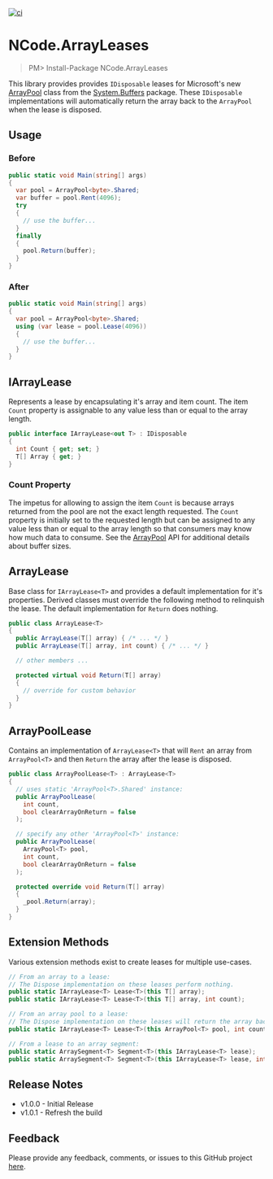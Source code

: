 ﻿[![ci](https://github.com/NCodeGroup/ArrayLeases/actions/workflows/main.yml/badge.svg)](https://github.com/NCodeGroup/ArrayLeases/actions)

# NCode.ArrayLeases

> PM> Install-Package NCode.ArrayLeases

This library provides provides `IDisposable` leases for Microsoft's new [ArrayPool] class from the [System.Buffers]
package. These `IDisposable` implementations will automatically return the array back to the `ArrayPool` when the lease
is disposed.

## Usage

### Before

```csharp
public static void Main(string[] args)
{
  var pool = ArrayPool<byte>.Shared;
  var buffer = pool.Rent(4096);
  try
  {
    // use the buffer...
  }
  finally
  {
    pool.Return(buffer);
  }
}
```

### After

```csharp
public static void Main(string[] args)
{
  var pool = ArrayPool<byte>.Shared;
  using (var lease = pool.Lease(4096))
  {
    // use the buffer...
  }
}
```

## IArrayLease

Represents a lease by encapsulating it's array and item count. The item `Count` property is assignable to any value less
than or equal to the array length.

```csharp
public interface IArrayLease<out T> : IDisposable
{
  int Count { get; set; }
  T[] Array { get; }
}
```

### Count Property

The impetus for allowing to assign the item `Count` is because arrays returned from the pool are not the exact length
requested. The `Count` property is initially set to the requested length but can be assigned to any value less than or
equal to the array length so that consumers may know how much data to consume. See the [ArrayPool] API for additional
details about buffer sizes.

## ArrayLease

Base class for `IArrayLease<T>` and provides a default implementation for it's properties. Derived classes must override
the following method to relinquish the lease. The default implementation for `Return` does nothing.

```csharp
public class ArrayLease<T>
{
  public ArrayLease(T[] array) { /* ... */ }
  public ArrayLease(T[] array, int count) { /* ... */ }

  // other members ...

  protected virtual void Return(T[] array)
  {
    // override for custom behavior
  }
}
```

## ArrayPoolLease

Contains an implementation of `ArrayLease<T>` that will `Rent` an array from `ArrayPool<T>` and then `Return` the array
after the lease is disposed.

```csharp
public class ArrayPoolLease<T> : ArrayLease<T>
{
  // uses static 'ArrayPool<T>.Shared' instance:
  public ArrayPoolLease(
    int count,
    bool clearArrayOnReturn = false
  );

  // specify any other 'ArrayPool<T>' instance:
  public ArrayPoolLease(
    ArrayPool<T> pool,
    int count,
    bool clearArrayOnReturn = false
  );

  protected override void Return(T[] array)
  {
    _pool.Return(array);
  }
}
```

## Extension Methods

Various extension methods exist to create leases for multiple use-cases.

```csharp
// From an array to a lease:
// The Dispose implementation on these leases perform nothing.
public static IArrayLease<T> Lease<T>(this T[] array);
public static IArrayLease<T> Lease<T>(this T[] array, int count);

// From an array pool to a lease:
// The Dispose implementation on these leases will return the array back to the pool.
public static IArrayLease<T> Lease<T>(this ArrayPool<T> pool, int count, bool clearArrayOnReturn = false);

// From a lease to an array segment:
public static ArraySegment<T> Segment<T>(this IArrayLease<T> lease);
public static ArraySegment<T> Segment<T>(this IArrayLease<T> lease, int offset, int count);
```

## Release Notes

* v1.0.0 - Initial Release
* v1.0.1 - Refresh the build

## Feedback

Please provide any feedback, comments, or issues to this GitHub project [here][issues].

[issues]: https://github.com/NCodeGroup/NCode.ArrayLeases/issues

[ArrayPool]: https://github.com/dotnet/corefx/issues/4547

[System.Buffers]: https://www.nuget.org/packages/System.Buffers
